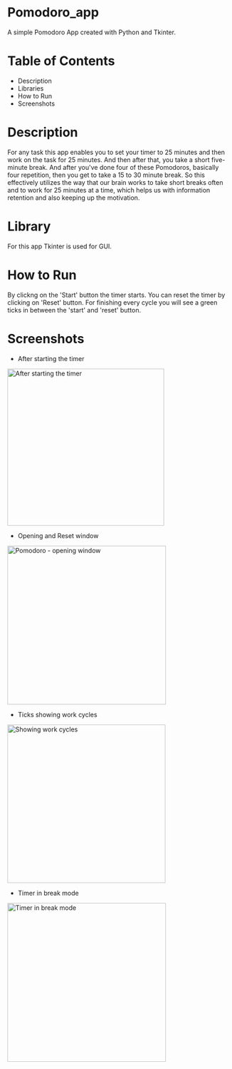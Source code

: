 # Pomodoro_app
A simple Pomodoro App created with Python and Tkinter.
# Table of Contents
* Description
* Libraries 
* How to Run
* Screenshots
# Description
For any task this app enables you to set your timer to 25 minutes and then work on the task for 25 minutes. And then after that, you take a short five-minute break. And after you've done four of these Pomodoros, basically four repetition, then you get to take a 15 to 30 minute break. So this effectively utilizes the way that our brain works to take short breaks often and to work for 25 minutes at a time, which helps us with information retention and also keeping up the motivation.
# Library 
For this app Tkinter is used for GUI.
# How to Run
By clickng on the 'Start' button the timer starts. You can reset the timer by clicking on 'Reset' button. For finishing every cycle you will see a green ticks in between the 'start' and 'reset' button.
# Screenshots
* After starting the timer

<img width="352" alt="After starting the timer" src="https://user-images.githubusercontent.com/103064401/184805150-57ea7aa5-a93a-47ec-a06e-27d1c21d5bf4.png">

* Opening and Reset window  

<img width="356" alt="Pomodoro - opening window" src="https://user-images.githubusercontent.com/103064401/184805352-e09f8dc6-34fd-4d32-8d0c-173a0163f6c6.png">

* Ticks showing work cycles  

<img width="355" alt="Showing work cycles" src="https://user-images.githubusercontent.com/103064401/184805433-2236e93d-ef4f-48e2-a588-e7cf2bd73372.png">

* Timer in break mode  

<img width="356" alt="Timer in break mode" src="https://user-images.githubusercontent.com/103064401/184805508-d12107e8-3bf2-4833-a56d-f652214d474c.png">
        

